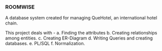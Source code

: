 ### ROOMWISE 
A database system created for managing QueHotel, an international hotel chain.

This project deals with - 
a. Finding the attributes
b. Creating relationships among entities.
c. Creating ER-Diagram
d. Writing Queries and creating databases.
e. PL/SQL
f. Normalization.

